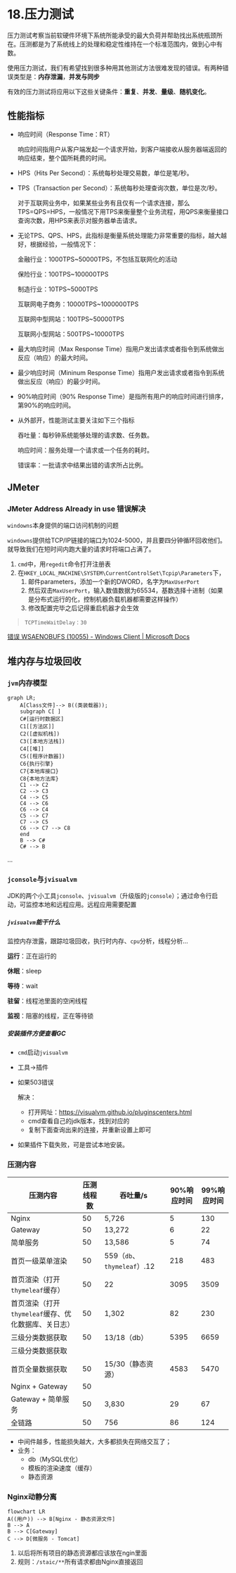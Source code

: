 # 18.压力测试

压力测试考察当前软硬件环境下系统所能承受的最大负荷并帮助找出系统瓶颈所在。压测都是为了系统线上的处理和稳定性维持在一个标准范围内，做到心中有数。

使用压力测试，我们有希望找到很多种用其他测试方法很难发现的错误。有两种错误类型是：**内存泄漏**，**并发与同步**

有效的压力测试将应用以下这些关键条件：**重复**、**并发**、**量级**、**随机变化**。

## 性能指标

- 响应时间（Response Time：RT）

  响应时间指用户从客户端发起一个请求开始，到客户端接收从服务器端返回的响应结束，整个国所耗费的时间。

- HPS（Hits Per Second）：系统每秒处理交易数，单位是笔/秒。

- TPS（Transaction per Second）：系统每秒处理查询次数，单位是次/秒。

  对于互联网业务中，如果某些业务有且仅有一个请求连接，那么TPS=QPS=HPS，一般情况下用TPS来衡量整个业务流程，用QPS来衡量接口查询次数，用HPS来表示对服务器单击请求。

- 无论TPS、QPS、HPS，此指标是衡量系统处理能力非常重要的指标，越大越好，根据经验，一般情况下：

  金融行业：1000TPS~50000TPS，不包括互联网化的活动

  保险行业：100TPS~100000TPS

  制造行业：10TPS~5000TPS

  互联网电子商务：10000TPS~1000000TPS

  互联网中型网站：100TPS~50000TPS

  互联网小型网站：500TPS~10000TPS

- 最大响应时间（Max Response Time）指用户发出请求或者指令到系统做出反应（响应）的最大时间。

- 最少响应时间（Mininum Response Time）指用户发出请求或者指令到系统做出反应（响应）的最少时间。

- 90%响应时间（90% Response Time）是指所有用户的响应时间进行排序，第90%的响应时间。

- 从外部开，性能测试主要关注如下三个指标

  吞吐量：每秒钟系统能够处理的请求数、任务数。

  响应时间：服务处理一个请求或一个任务的耗时。

  错误率：一批请求中结果出错的请求所占比例。

## JMeter

### JMeter Address Already in use 错误解决

`windowns`本身提供的端口访问机制的问题

`windowns`提供给TCP/IP链接的端口为1024-5000，并且要四分钟循环回收他们。就导致我们在短时间内跑大量的请求时将端口占满了。

1. `cmd`中，用`regedit`命令打开注册表
2. 在`HKEY_LOCAL_MACHINE\SYSTEM\CurrentControlSet\Tcpip\Parameters`下，
   1. 邮件parameters，添加一个新的DWORD，名字为`MaxUserPort`
   2. 然后双击`MaxUserPort`，输入数值数据为65534，基数选择十进制（如果是分布式运行的化，控制机器负载机器都需要这样操作）
   3. 修改配置完毕之后记得重启机器才会生效

> `TCPTimeWaitDelay：30`

[错误 WSAENOBUFS (10055) - Windows Client | Microsoft Docs](https://docs.microsoft.com/zh-cn/troubleshoot/windows-client/networking/connect-tcp-greater-than-5000-error-wsaenobufs-10055)

## 堆内存与垃圾回收

### `jvm`内存模型

```mermaid
graph LR;
    A[Class文件]--> B((类装载器));
    subgraph C[ ]
    C#[运行时数据区]
    C1[[方法区]]
    C2([虚拟机栈])
    C3([本地方法栈])
    C4[[堆]]
    C5([程序计数器])
    C6{执行引擎}
    C7{本地库接口}
    C8{本地方法库}
    C1 --> C2
    C2 --> C3
    C4 --> C5
    C4 --> C6
    C6 --> C4
    C5 --> C7
    C7 --> C5
    C6 --> C7 --> C8
    end
    B --> C#
    C# --> B
```

...

### `jconsole`与`jvisualvm`

JDK的两个小工具`jconsole`、`jvisualvm`（升级版的`jconsole`）；通过命令行启动，可监控本地和远程应用。远程应用需要配置

##### `jvisualvm`能干什么

监控内存泄露，跟踪垃圾回收，执行时内存、`cpu`分析，线程分析...

**运行**：正在运行的

**休眠**：sleep

**等待**：wait

**驻留**：线程池里面的空闲线程

**监视**：阻塞的线程，正在等待锁

##### 安装插件方便查看GC

- `cmd`启动`jvisualvm`

- 工具->插件

- 如果503错误

  解决：

  - 打开网址：https://visualvm.github.io/pluginscenters.html
  - cmd查看自己的jdk版本，找到对应的
  - 复制下面查询出来的连接，并重新设置上即可

- 如果插件下载失败，可是尝试本地安装。

### 压测内容

| 压测内容                                            | 压测线程数 | 吞吐量/s                    | 90%响应时间 | 99%响应时间 |
| --------------------------------------------------- | ---------- | --------------------------- | ----------- | ----------- |
| Nginx                                               | 50         | 5,726                       | 5           | 130         |
| Gateway                                             | 50         | 13,272                      | 6           | 22          |
| 简单服务                                            | 50         | 13,586                      | 5           | 74          |
| 首页一级菜单渲染                                    | 50         | 559（`db`、`thymeleaf`）.12 | 218         | 483         |
| 首页渲染（打开`thymeleaf`缓存）                     | 50         | 22                          | 3095        | 3509        |
| 首页渲染（打开`thymeleaf`缓存、优化数据库、关日志） | 50         | 1,302                       | 82          | 230         |
| 三级分类数据获取                                    | 50         | 13/18（db）                 | 5395        | 6659        |
| 三级分类数据获取                                    |            |                             |             |             |
| 首页全量数据获取                                    | 50         | 15/30（静态资源）           | 4583        | 5470        |
| Nginx + Gateway                                     | 50         |                             |             |             |
| Gateway + 简单服务                                  | 50         | 3,830                       | 29          | 67          |
| 全链路                                              | 50         | 756                         | 86          | 124         |

- 中间件越多，性能损失越大，大多都损失在网络交互了；
- 业务：
  - db（MySQL优化）
  - 模板的渲染速度（缓存）
  - 静态资源

### Nginx动静分离

```mermaid
flowchart LR
A((用户)) --> B[Nginx - 静态资源文件]
B --> A
B --> C[Gateway]
C --> D[微服务 - Tomcat]
```

1. 以后将所有项目的静态资源都应该放在ngin里面
2. 规则：`/staic/**`所有请求都由Nginx直接返回
